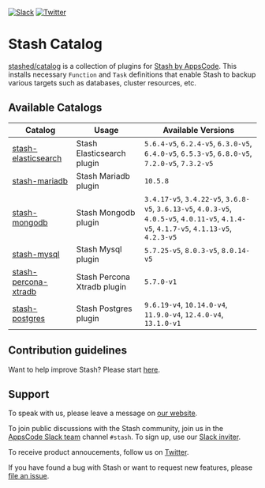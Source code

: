 <!---
Generated by render-gotpl. DO NOT EDIT.
-->
[![Slack](https://slack.appscode.com/badge.svg)](https://slack.appscode.com)
[![Twitter](https://img.shields.io/twitter/follow/kubestash.svg?style=social&logo=twitter&label=Follow)](https://twitter.com/intent/follow?screen_name=KubeStash)

# Stash Catalog

[stashed/catalog](https://github.com/stashed/catalog) is a collection of plugins for [Stash by AppsCode](https://appscode.com/products/stash/). This installs necessary `Function` and `Task` definitions that enable Stash to backup various targets such as databases, cluster resources, etc.

## Available Catalogs

| Catalog                                                         | Usage                       | Available Versions                                                                                                                        |
| --------------------------------------------------------------- | --------------------------- | ------------------------------------------------------------------------------------------------------ |
| [stash-elasticsearch](https://github.com/stashed/elasticsearch) | Stash Elasticsearch plugin | `5.6.4-v5`, `6.2.4-v5`, `6.3.0-v5`, `6.4.0-v5`, `6.5.3-v5`, `6.8.0-v5`, `7.2.0-v5`, `7.3.2-v5` |
| [stash-mariadb](https://github.com/stashed/mariadb) | Stash Mariadb plugin | `10.5.8` |
| [stash-mongodb](https://github.com/stashed/mongodb) | Stash Mongodb plugin | `3.4.17-v5`, `3.4.22-v5`, `3.6.8-v5`, `3.6.13-v5`, `4.0.3-v5`, `4.0.5-v5`, `4.0.11-v5`, `4.1.4-v5`, `4.1.7-v5`, `4.1.13-v5`, `4.2.3-v5` |
| [stash-mysql](https://github.com/stashed/mysql) | Stash Mysql plugin | `5.7.25-v5`, `8.0.3-v5`, `8.0.14-v5` |
| [stash-percona-xtradb](https://github.com/stashed/percona-xtradb) | Stash Percona Xtradb plugin | `5.7.0-v1` |
| [stash-postgres](https://github.com/stashed/postgres) | Stash Postgres plugin | `9.6.19-v4`, `10.14.0-v4`, `11.9.0-v4`, `12.4.0-v4`, `13.1.0-v1` |

## Contribution guidelines

Want to help improve Stash? Please start [here](https://stash.run/docs/latest/welcome/contributing).

## Support

To speak with us, please leave a message on [our website](https://appscode.com/contact/).

To join public discussions with the Stash community, join us in the [AppsCode Slack team](https://appscode.slack.com/messages/C8NCX6N23/details/) channel `#stash`. To sign up, use our [Slack inviter](https://slack.appscode.com/).

To receive product annoucements, follow us on [Twitter](https://twitter.com/KubeStash).

If you have found a bug with Stash or want to request new features, please [file an issue](https://github.com/stashed/project/issues/new).
